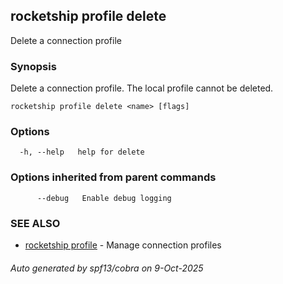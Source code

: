 ## rocketship profile delete

Delete a connection profile

### Synopsis

Delete a connection profile. The local profile cannot be deleted.

```
rocketship profile delete <name> [flags]
```

### Options

```
  -h, --help   help for delete
```

### Options inherited from parent commands

```
      --debug   Enable debug logging
```

### SEE ALSO

* [rocketship profile](rocketship_profile.md)	 - Manage connection profiles

###### Auto generated by spf13/cobra on 9-Oct-2025
